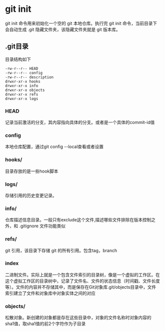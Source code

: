 # git init

git init 命令用来初始化一个空的 git 本地仓库。执行完 git init 命令，当前目录下会自动生成 .git 隐藏文件夹，该隐藏文件夹就是 git 版本库。

## .git目录
目录结构如下
```
-rw-r--r-- HEAD
-rw-r--r-- config
-rw-r--r-- description
drwxr-xr-x hooks
drwxr-xr-x info
drwxr-xr-x objects
drwxr-xr-x refs
drwxr-xr-x logs
```

### HEAD
记录当前激活的分支，其内容指向具体的分支。或者是一个具体的commit-id值

### config
本地仓库配置，通过git config --local查看或者设置

### hooks/
目录存放的是一些hook脚本

### logs/
存储引用的历史变更记录。

### info/
仓库描述信息目录。一般只有exclude这个文件,描述哪些文件排除在版本控制之外，和 .gitignore 文件功能类似

### refs/
git 引用，该目录下存储 git 的所有引用。包含tag，branch

### index
二进制文件。实际上就是一个包含文件索引的目录树，像是一个虚拟的工作区。在这个虚拟工作区的目录树中，记录了文件名、文件的状态信息（时间戳、文件长度等）。文件的内容并不存储其中，而是保存在Git对象库.git/objects目录中，文件索引建立了文件和对象库中对象实体之间的对应

### objects/
松散对象。新创建的对象都是存在这些目录中，对象的文件名称时对象内容的sha1值，取sha1值的前2个字符作为子目录
